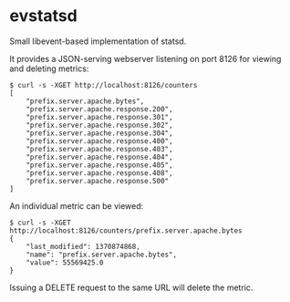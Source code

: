 evstatsd
========

Small libevent-based implementation of statsd.

It provides a JSON-serving webserver listening on port 8126 for viewing and
deleting metrics:

    $ curl -s -XGET http://localhost:8126/counters
    [
        "prefix.server.apache.bytes",
        "prefix.server.apache.response.200",
        "prefix.server.apache.response.301",
        "prefix.server.apache.response.302",
        "prefix.server.apache.response.304",
        "prefix.server.apache.response.400",
        "prefix.server.apache.response.403",
        "prefix.server.apache.response.404",
        "prefix.server.apache.response.405",
        "prefix.server.apache.response.408",
        "prefix.server.apache.response.500"
    ]

An individual metric can be viewed:

    $ curl -s -XGET http://localhost:8126/counters/prefix.server.apache.bytes
    {
        "last_modified": 1370874868,
        "name": "prefix.server.apache.bytes",
        "value": 55569425.0
    }

Issuing a DELETE request to the same URL will delete the metric.
